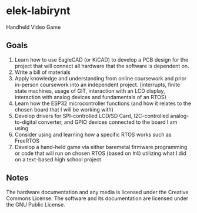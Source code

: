 # elek-labirynt
Handheld Video Game

## Goals
1. Learn how to use EagleCAD (or KiCAD) to develop a PCB design for the project that will connect all hardware that the software is dependent on.
1. Write a bill of materials
1. Apply knowledge and understanding from online coursework and prior in-person coursework into an independent project. (interrupts, finite state machines, usage of GIT, interaction with an LCD display, interaction with analog devices and fundamentals of an RTOS)
1. Learn how the ESP32 microcontroller functions (and how it relates to the chosen board that I will be working with)
1. Develop drivers for SPI-controlled LCD/SD Card, I2C-controlled analog-to-digital converter, and GPIO devices connected to the board I am using
1. Consider using and learning how a specific RTOS works such as FreeRTOS
1. Develop a hand-held game via either baremetal firmware programming or code that will run on chosen RTOS (based on #4) utilizing what I did on a text-based high school project

## Notes
The hardware documentation and any media is licensed under the Creative Commons License.  The software and its documentation are licensed under the GNU Public License.
